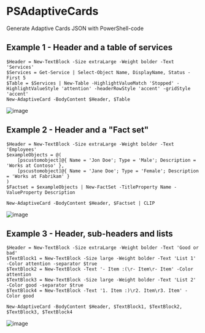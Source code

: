 # PSAdaptiveCards
Generate Adaptive Cards JSON with PowerShell-code

## Example 1 - Header and a table of services
```
$Header = New-TextBlock -Size extraLarge -Weight bolder -Text 'Services'
$Services = Get-Service | Select-Object Name, DisplayName, Status -First 5
$Table = $Services | New-Table -HighlightValueMatch 'Stopped' -HighlightValueStyle 'attention' -headerRowStyle 'accent' -gridStyle 'accent'
New-AdaptiveCard -BodyContent $Header, $Table
```
![image](https://github.com/user-attachments/assets/974bc543-54f9-4cee-b840-4f0ff5265e3f)


## Example 2 - Header and a "Fact set"
```
$Header = New-TextBlock -Size extraLarge -Weight bolder -Text 'Employees'
$exampleObjects = @(
    [pscustomobject]@{ Name = 'Jon Doe'; Type = 'Male'; Description = 'Works at Contoso' },
    [pscustomobject]@{ Name = 'Jane Doe'; Type = 'Female'; Description = 'Works at Fabrikam' }
)
$Factset = $exampleObjects | New-FactSet -TitleProperty Name -ValueProperty Description

New-AdaptiveCard -BodyContent $Header, $Factset | CLIP
```
![image](https://github.com/user-attachments/assets/3597efea-246f-4bd4-820b-5dd1c10d34b3)


## Example 3 - Header, sub-headers and lists
```
$Header = New-TextBlock -Size extraLarge -Weight bolder -Text 'Good or bad'
$TextBlock1 = New-TextBlock -Size large -Weight bolder -Text 'List 1' -Color attention -separator $true
$TextBlock2 = New-TextBlock -Text '- Item :(\r- Item\r- Item' -Color attention
$TextBlock3 = New-TextBlock -Size large -Weight bolder -Text 'List 2' -Color good -separator $true
$TextBlock4 = New-TextBlock -Text '1. Item :)\r2. Item\r3. Item' -Color good 

New-AdaptiveCard -BodyContent $Header, $TextBlock1, $TextBlock2, $TextBlock3, $TextBlock4
```
![image](https://github.com/user-attachments/assets/7dd8cf6c-d1f0-4113-bfa6-a6d35d7e48fd)
